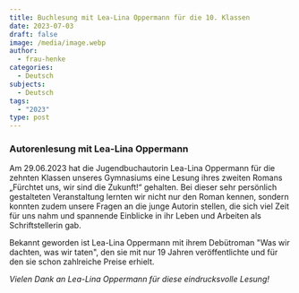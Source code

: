 ```yaml
---
title: Buchlesung mit Lea-Lina Oppermann für die 10. Klassen
date: 2023-07-03
draft: false
image: /media/image.webp
author:
  - frau-henke
categories:
  - Deutsch
subjects:
  - Deutsch
tags:
  - "2023"
type: post
---
```

### **Autorenlesung mit Lea-Lina Oppermann** 

Am 29.06.2023 hat die Jugendbuchautorin Lea-Lina Oppermann für die zehnten Klassen unseres Gymnasiums eine Lesung ihres zweiten Romans „Fürchtet uns, wir sind die Zukunft!“ gehalten. Bei dieser sehr persönlich gestalteten Veranstaltung lernten wir nicht nur den Roman kennen, sondern konnten zudem unsere Fragen an die junge Autorin stellen, die sich viel Zeit für uns nahm und spannende Einblicke in ihr Leben und Arbeiten als Schriftstellerin gab.

Bekannt geworden ist Lea-Lina Oppermann mit ihrem Debütroman "Was wir dachten, was wir taten", den sie mit nur 19 Jahren veröffentlichte und für den sie schon zahlreiche Preise erhielt.

_Vielen Dank an Lea-Lina Oppermann für diese eindrucksvolle Lesung!_ 

